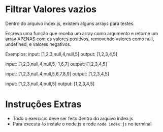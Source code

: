# Filtrar Valores vazios
Dentro do arquivo index.js, existem alguns arrays para testes.

Escreva uma função que receba um array como argumento
e retorne um array APENAS com os valores positivos, 
removendo valores como  null, undefined, e valores negativos.

Exemplos: 
input: [1,2,3,null,4,null,5]   output: [1,2,3,4,5]

input: [1,2,3,null,4,null,5,-1,6,7]   output: [1,2,3,4,5]

input: [1,2,3,null,4,null,5,6,7,8,9]   output: [1,2,3,4,5]

input: [1,2,3,null,4,null,5]   output: [1,2,3,4,5]
 

# Instruções Extras

- Todo o exercício deve ser feito dentro do arquivo index.js
- Para executa-lo instale o node.js e rode `node index.js` no terminal